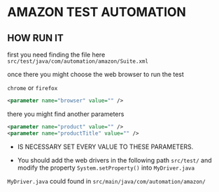 # AMAZON TEST AUTOMATION

## HOW RUN IT

first you need finding the file here `src/test/java/com/automation/amazon/Suite.xml`

once there you might choose the web browser to run the test

`chrome` or `firefox`

```xml
<parameter name="browser" value="" />
```

there you might find another parameters

```xml
<parameter name="product" value="" />
<parameter name="productTitle" value="" />
```

- IS NECESSARY SET EVERY VALUE TO THESE PARAMETERS.

* You should add the web drivers in the following path `src/test/`
  and modify the property `System.setProperty()` into `MyDriver.java`

`MyDriver.java` could found in `src/main/java/com/automation/amazon/`
